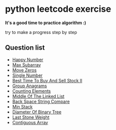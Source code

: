 # python leetcode exercise

**It's a good time to practice algorithm :)**

try to make a progress step by step

## Question list
- [Happy Number](./happyNumber.py)
- [Max Subarray](./maxSubarray.py)
- [Move Zeros](./moveZeros.py)
- [Single Number](./singleNumber.py)
- [Best Time To Buy And Sell Stock II](./bestTimeToBuyAndSellStockII.py)
- [Group Anagrams](./groupAnagrams.py)
- [Counting Elements](./countingElements.py)
- [Middle Of The Linked List](./middleOfTheLinkedList.py)
- [Back Space String Compare](./backspaceStringCompare.py)
- [Min Stack](./minStack.py)
- [Diameter Of Binary Tree](./diameter_of_binary_tree.py)
- [Last Stone Weight](./last_stone_weight.py)
- [Contiguous Array](./contiguous_array.py)



